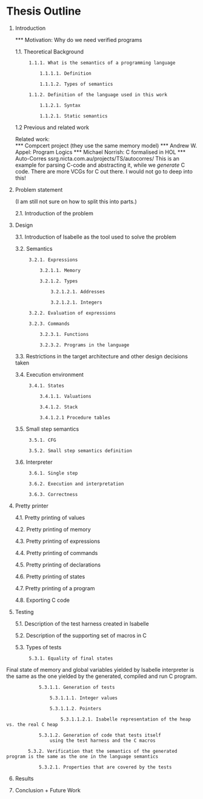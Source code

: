 Thesis Outline
================

1. Introduction

    *** Motivation: Why do we need verified programs

    1.1. Theoretical Background

            1.1.1. What is the semantics of a programming language

                1.1.1.1. Definition

                1.1.1.2. Types of semantics

            1.1.2. Definition of the language used in this work

                1.1.2.1. Syntax

                1.1.2.1. Static semantics

    1.2 Previous and related work

      Related work:                
    *** Compcert project (they use the same memory model)
      *** Andrew W. Appel: Program Logics
    *** Michael Norrish: C formalised in HOL
    *** Auto-Corres ssrg.nicta.com.au/projects/TS/autocorres/
      This is an example for parsing C-code and abstracting it, while we *generate* C code.
      There are more VCGs for C out there.
      I would not go to deep into this!
                
                

2. Problem statement

    (I am still not sure on how to split this into parts.)

    2.1. Introduction of the problem

3. Design

    3.1. Introduction of Isabelle as the tool used to solve the problem

    3.2. Semantics

            3.2.1. Expressions

                3.2.1.1. Memory

                3.2.1.2. Types

                    3.2.1.2.1. Addresses

                    3.2.1.2.1. Integers

            3.2.2. Evaluation of expressions

            3.2.3. Commands

                3.2.3.1. Functions

                3.2.3.2. Programs in the language

    3.3. Restrictions in the target architecture and other design decisions taken

    3.4. Execution environment

            3.4.1. States

                3.4.1.1. Valuations

                3.4.1.2. Stack

                3.4.1.2.1 Procedure tables

    3.5. Small step semantics

            3.5.1. CFG

            3.5.2. Small step semantics definition

    3.6. Interpreter

            3.6.1. Single step

            3.6.2. Execution and interpretation

            3.6.3. Correctness

4. Pretty printer

    4.1. Pretty printing of values

    4.2. Pretty printing of memory

    4.3. Pretty printing of expressions

    4.4. Pretty printing of commands

    4.5. Pretty printing of declarations

    4.6. Pretty printing of states

    4.7. Pretty printing of a program

    4.8. Exporting C code

5. Testing

    5.1. Description of the test harness created in Isabelle

    5.2. Description of the supporting set of macros in C

    5.3. Types of tests

            5.3.1. Equality of final states

  Final state of memory and global variables yielded by Isabelle interpreter is the same as the one yielded by the generated, compiled and run C program.

                5.3.1.1. Generation of tests

                    5.3.1.1.1. Integer values

                    5.3.1.1.2. Pointers

                        5.3.1.1.2.1. Isabelle representation of the heap vs. the real C heap

                5.3.1.2. Generation of code that tests itself
                    using the test harness and the C macros

            5.3.2. Verification that the semantics of the generated program is the same as the one in the language semantics

                5.3.2.1. Properties that are covered by the tests

6. Results

7. Conclusion + Future Work
